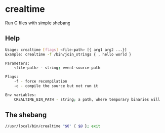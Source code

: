 # crealtime
Run C files with simple shebang


## Help
```bash
Usage: crealtime [flags] <file-path> [{ arg1 arg2 ...}]
Example: crealtime -f /bin/join_strings { , hello world }

Parameters:
    <file-path> - string; event-source path

Flags:
    -f - force recompilation
    -c - compile the source but not run it

Env variables:
    CREALTIME_BIN_PATH - string; a path, where temporary binaries will reside
```

## The shebang
```bash
//usr/local/bin/crealtime "$0" { $@ }; exit
```


